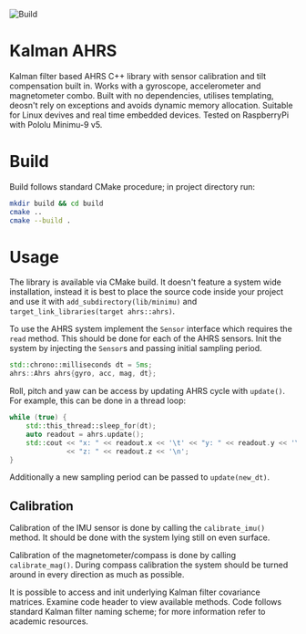 ![Build](https://github.com/agv-polsl/ekf-ahrs/workflows/Build/badge.svg)

# Kalman AHRS

Kalman filter based AHRS C++ library with sensor calibration and tilt
compensation built in.
Works with a gyroscope, accelerometer and magnetometer combo.
Built with no dependencies, utilises templating, deosn't rely on exceptions and
avoids dynamic memory allocation.
Suitable for Linux devives and real time embedded devices.
Tested on RaspberryPi with Pololu Minimu-9 v5.

# Build

Build follows standard CMake procedure; in project directory run:

```sh
mkdir build && cd build
cmake ..
cmake --build .
```

# Usage

The library is available via CMake build.
It doesn't feature a system wide installation, instead it is best to place the
source code inside your project and use it with `add_subdirectory(lib/minimu)`
and `target_link_libraries(target ahrs::ahrs)`.

To use the AHRS system implement the `Sensor` interface which requires the
`read` method.
This should be done for each of the AHRS sensors.
Init the system by injecting the `Sensor`s and passing initial sampling period.

```cpp
std::chrono::milliseconds dt = 5ms;
ahrs::Ahrs ahrs{gyro, acc, mag, dt};
```

Roll, pitch and yaw can be access by updating AHRS cycle with `update()`.
For example, this can be done in a thread loop:

```cpp
while (true) {
    std::this_thread::sleep_for(dt);
    auto readout = ahrs.update();
    std::cout << "x: " << readout.x << '\t' << "y: " << readout.y << '\t'
              << "z: " << readout.z << '\n';
}
```

Additionally a new sampling period can be passed to `update(new_dt)`.

## Calibration

Calibration of the IMU sensor is done by calling the `calibrate_imu()` method.
It should be done with the system lying still on even surface.

Calibration of the magnetometer/compass is done by calling `calibrate_mag()`.
During compass calibration the system should be turned around in every direction
as much as possible.

It is possible to access and init underlying Kalman filter covariance matrices.
Examine code header to view available methods.
Code follows standard Kalman filter naming scheme; for more information refer to
academic resources.
